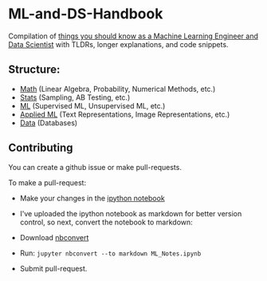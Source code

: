 # ML-and-DS-Handbook

Compilation of [things you should know as a Machine Learning Engineer and Data Scientist](/ML_Notes.ipynb) with TLDRs, longer explanations, and code snippets.

## Structure:

- [Math]() (Linear Algebra, Probability, Numerical Methods, etc.)
- [Stats]() (Sampling, AB Testing, etc.)
- [ML]() (Supervised ML, Unsupervised ML, etc.)
- [Applied ML]() (Text Representations, Image Representations, etc.)
- [Data]() (Databases)

## Contributing

You can create a github issue or make pull-requests.

To make a pull-request:

- Make your changes in the [ipython notebook](/ML_Notes.ipynb)

- I've uploaded the ipython notebook as markdown for better version control, so next, convert the notebook to markdown:

- Download [nbconvert](https://nbconvert.readthedocs.io/en/latest/index.html)

- Run:
``` jupyter nbconvert --to markdown ML_Notes.ipynb ```

- Submit pull-request.


